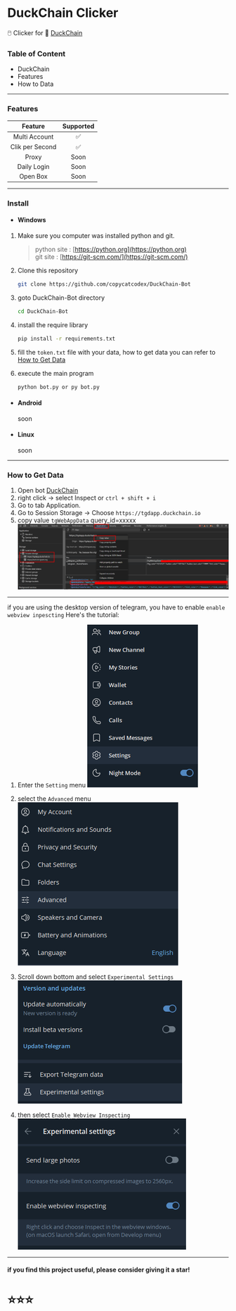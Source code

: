 # DuckChain Clicker
🖱️ Clicker for 🦆 [DuckChain](https://t.me/DuckChain_bot/quack?startapp=LCsh43WH)

### Table of Content
- DuckChain 
- Features
- How to Data
---
### Features
| Feature                             | Supported |
|:-----------------------------------:|:----:|
| Multi Account                       |✅|
| Clik per Second          |✅|
| Proxy          | Soon|
| Daily Login          | Soon|
| Open Box          | Soon|

---
### Install
- #### Windows

1. Make sure you computer was installed python and git.
   
   > python site : [https://python.org](https://python.org)   
   > git site : [https://git-scm.com/](https://git-scm.com/)

2. Clone this repository
   ```bash
   git clone https://github.com/copycatcodex/DuckChain-Bot
   ```

3. goto DuckChain-Bot directory
   ```bash
   cd DuckChain-Bot
   ```

4. install the require library
   ```bash
   pip install -r requirements.txt
   ```

5. fill the `token.txt` file with your data, how to get data you can refer to [How to Get Data](#how-to-get-data)

6. execute the main program 
   ```bash
   python bot.py or py bot.py
   ```
- #### Android
   soon
- #### Linux
   soon
---
### How to Get Data
1. Open bot [DuckChain](https://t.me/DuckChain_bot/quack?startapp=LCsh43WH)
2. right click -> select Inspect or ```ctrl + shift + i```
3. Go to tab Application.
4. Go to Session Storage -> Choose ```https://tgdapp.duckchain.io```
5. copy value ```tgWebAppData``` query_id=xxxxx
![alt text](Images/image.png)

---
if you are using the desktop version of telegram, you have to enable ```enable webview inpescting``` Here's the tutorial:
1. Enter the ```Setting``` menu
![alt text](Images/image-2.png)

2. select the ```Advanced``` menu
![alt text](Images/image-3.png)

3. Scroll down bottom and select ```Experimental Settings```
![alt text](Images/image-4.png)

4. then select ```Enable Webview Inspecting```
![alt text](Images/image-5.png)
---

#### if you find this project useful, please consider giving it a star!

# ⭐⭐⭐
